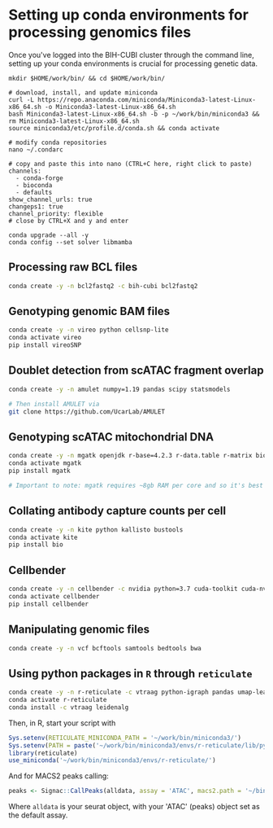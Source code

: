# Setting up conda environments for processing genomics files
Once you've logged into the BIH-CUBI cluster through the command line, setting up your conda environments is crucial for processing genetic data.
```shell
mkdir $HOME/work/bin/ && cd $HOME/work/bin/

# download, install, and update miniconda 
curl -L https://repo.anaconda.com/miniconda/Miniconda3-latest-Linux-x86_64.sh -o Miniconda3-latest-Linux-x86_64.sh
bash Miniconda3-latest-Linux-x86_64.sh -b -p ~/work/bin/miniconda3 && rm Miniconda3-latest-Linux-x86_64.sh
source miniconda3/etc/profile.d/conda.sh && conda activate

# modify conda repositories  
nano ~/.condarc

# copy and paste this into nano (CTRL+C here, right click to paste)
channels:
  - conda-forge
  - bioconda
  - defaults
show_channel_urls: true
changeps1: true
channel_priority: flexible
# close by CTRL+X and y and enter

conda upgrade --all -y
conda config --set solver libmamba

```

## Processing raw BCL files
```bash
conda create -y -n bcl2fastq2 -c bih-cubi bcl2fastq2
```

## Genotyping genomic BAM files
```bash
conda create -y -n vireo python cellsnp-lite  
conda activate vireo
pip install vireoSNP
```

## Doublet detection from scATAC fragment overlap
```bash
conda create -y -n amulet numpy=1.19 pandas scipy statsmodels

# Then install AMULET via 
git clone https://github.com/UcarLab/AMULET
```

## Genotyping scATAC mitochondrial DNA
```bash
conda create -y -n mgatk openjdk r-base=4.2.3 r-data.table r-matrix bioconductor-genomicranges bioconductor-summarizedexperiment
conda activate mgatk
pip install mgatk

# Important to note: mgatk requires ~8gb RAM per core and so it's best to run with -c 8 and >64 GB RAM 
```

## Collating antibody capture counts per cell
```bash
conda create -y -n kite python kallisto bustools 
conda activate kite
pip install bio
```

## Cellbender
```bash
conda create -y -n cellbender -c nvidia python=3.7 cuda-toolkit cuda-nvcc
conda activate cellbender
pip install cellbender
```

## Manipulating genomic files

```bash
conda create -y -n vcf bcftools samtools bedtools bwa
```

## Using python packages in `R` through `reticulate`

```bash
conda create -y -n r-reticulate -c vtraag python-igraph pandas umap-learn scanpy macs2 scvi-tools
conda activate r-reticulate
conda install -c vtraag leidenalg
```

Then, in R, start your script with
```R
Sys.setenv(RETICULATE_MINICONDA_PATH = '~/work/bin/miniconda3/')
Sys.setenv(PATH = paste('~/work/bin/miniconda3/envs/r-reticulate/lib/python3.10/site-packages/', Sys.getenv()['PATH'], sep = ':'))
library(reticulate)
use_miniconda('~/work/bin/miniconda3/envs/r-reticulate/')
```

And for MACS2 peaks calling:
```R
peaks <- Signac::CallPeaks(alldata, assay = 'ATAC', macs2.path = '~/bin/miniconda3/envs/r-reticulate/bin/macs2')
```
Where `alldata` is your seurat object, with your 'ATAC' (peaks) object set as the default assay.
